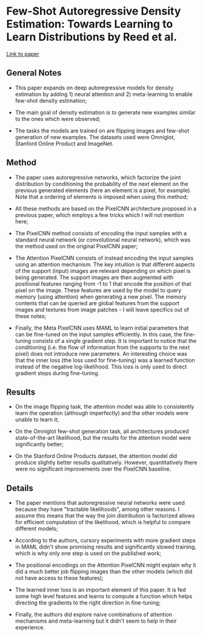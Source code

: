 # Few-Shot Autoregressive Density Estimation: Towards Learning to Learn Distributions by Reed et al.

[Link to paper](https://arxiv.org/abs/1710.10304)

## General Notes

* This paper expands on deep autoregressive models for density estimation by adding 1) neural attention and 2) meta-learning to enable few-shot density estimation;

* The main goal of density estimation is to generate new examples similar to the ones which were observed;

* The tasks the models are trained on are flipping images and few-shot generation of new examples. The datasets used were Omniglot, Stanford Online Product and ImageNet.

## Method

* The paper uses autoregressive networks, which factorize the joint distribution by conditioning the probability of the next element on the previous generated elements (here an element is a pixel, for example). Note that a ordering of elements is imposed when using this method;

* All these methods are based on the PixelCNN architecture proposed in a previous paper, which employs a few tricks which I will not mention here;

* The PixelCNN method consists of encoding the input samples with a standard neural network (or convolutional neural network), which was the method used on the original PixelCNN paper;

* The Attention PixelCNN consists of instead encoding the input samples using an attention mechanism. The key intuition is that different aspects of the support (input) images are relevant depending on which pixel is being generated. The support images are then augmented with positional features ranging from -1 to 1 that encode the position of that pixel on the image. These features are used by the model to query memory (using attention) when generating a new pixel. The memory contents that can be queried are global features from the support images and textures from image patches - I will leave specifics out of these notes;

* Finally, the Meta PixelCNN uses MAML to learn initial parameters that can be fine-tuned on the input samples efficiently. In this case, the fine-tuning consists of a single gradient step. It is important to notice that the conditioning (i.e. the flow of information from the supports to the next pixel) does not introduce new parameters. An interesting choice was that the inner loss (the loss used for fine-tuning) was a learned function instead of the negative log-likelihood. This loss is only used to direct gradient steps during fine-tuning.

## Results

* On the image flipping task, the attention model was able to consistently learn the operation (although imperfectly) and the other models were unable to learn it;

* On the Omniglot few-shot generation task, all architectures produced state-of-the-art likelihood, but the results for the attention model were significantly better;

* On the Stanford Online Products dataset, the attention model did produce slightly better results qualitatively. However, quantitatively there were no significant improvements over the PixelCNN baseline.

## Details

* The paper mentions that autoregressive neural networks were used because they have "tractable likelihoods", among other reasons. I assume this means that the way the join distribution is factorized allows for efficient computation of the likelihood, which is helpful to compare different models;

* According to the authors, cursory experiments with more gradient steps in MAML didn't show promising results and significantly slowed training, which is why only one step is used on the published work;

* The positional encodings on the Attention PixelCNN might explain why it did a much better job flipping images than the other models (which did not have access to these features);

* The learned inner loss is an important element of this paper. It is fed some high level features and learns to compute a function which helps directing the gradients to the right direction in fine-tuning;

* Finally, the authors did explore naive combinations of attention mechanisms and meta-learning but it didn't seem to help in their experience.